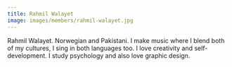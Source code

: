 ```yaml
---
title: Rahmil Walayet
image: images/members/rahmil-walayet.jpg
---
```

Rahmil Walayet. Norwegian and Pakistani. I make music where I blend both of my cultures, I sing in both languages too. I love creativity and self-development. I study psychology and also love graphic design.
